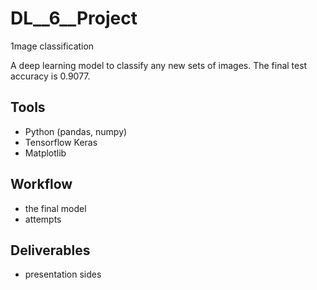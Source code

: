 # DL__6__Project
 
 1mage classification

A deep learning model to classify any new sets of images. The final test accuracy is 0.9077.

## Tools

* Python (pandas, numpy)
* Tensorflow Keras
* Matplotlib

## Workflow

* the final model
* attempts

## Deliverables

* presentation sides

